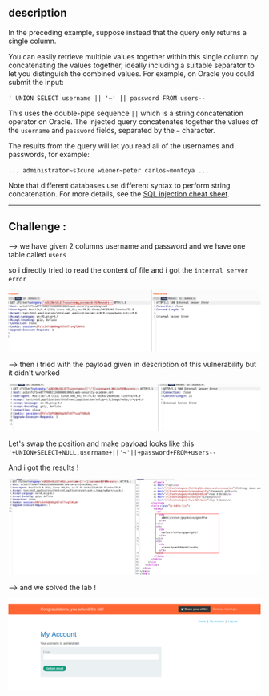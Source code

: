 ## description

In the preceding example, suppose instead that the query only returns a single column.

You can easily retrieve multiple values together within this single column by concatenating the values together, ideally including a suitable separator to let you distinguish the combined values. For example, on Oracle you could submit the input:

`' UNION SELECT username || '~' || password FROM users--`

This uses the double-pipe sequence `||` which is a string concatenation operator on Oracle. The injected query concatenates together the values of the `username` and `password` fields, separated by the `~` character.

The results from the query will let you read all of the usernames and passwords, for example:

`... administrator~s3cure wiener~peter carlos~montoya ...`

Note that different databases use different syntax to perform string concatenation. For more details, see the [SQL injection cheat sheet](https://portswigger.net/web-security/sql-injection/cheat-sheet).

---

## Challenge :

--> we have given 2 columns username and password and we have one table called `users`

so i directly tried to read the content of file and i got the `internal server error`

![](Attachments/Pastedimage20210926070315.png)

--> then i tried with the payload given in description of this vulnerability but it didn't worked

![](Attachments/Pastedimage20210926070507.png)

Let's swap the position and make payload looks like this
`'+UNION+SELECT+NULL,username+||'~'||+password+FROM+users--`

And i got the results !

![](Attachments/Pastedimage20210926070636.png)

--> and we solved the lab !

![](Attachments/Pastedimage20210926070905.png)
